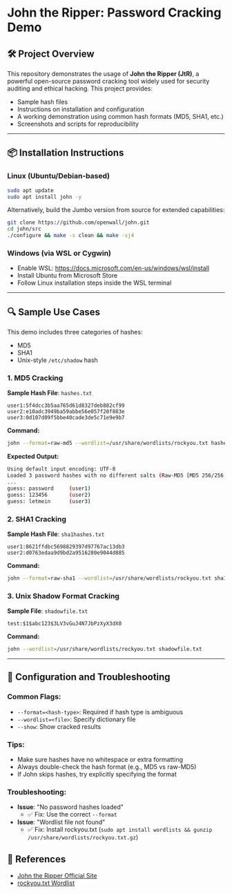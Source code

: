 # John the Ripper: Password Cracking Demo

## 🛠️ Project Overview
This repository demonstrates the usage of **John the Ripper (JtR)**, a powerful open-source password cracking tool widely used for security auditing and ethical hacking. This project provides:

- Sample hash files
- Instructions on installation and configuration
- A working demonstration using common hash formats (MD5, SHA1, etc.)
- Screenshots and scripts for reproducibility

---

## 📦 Installation Instructions

### Linux (Ubuntu/Debian-based)
```bash
sudo apt update
sudo apt install john -y
```

Alternatively, build the Jumbo version from source for extended capabilities:
```bash
git clone https://github.com/openwall/john.git
cd john/src
./configure && make -s clean && make -sj4
```

### Windows (via WSL or Cygwin)
- Enable WSL: https://docs.microsoft.com/en-us/windows/wsl/install
- Install Ubuntu from Microsoft Store
- Follow Linux installation steps inside the WSL terminal

---

## 🔍 Sample Use Cases

This demo includes three categories of hashes:
- MD5
- SHA1
- Unix-style `/etc/shadow` hash

### 1. MD5 Cracking

**Sample Hash File**: `hashes.txt`
```
user1:5f4dcc3b5aa765d61d8327deb882cf99
user2:e10adc3949ba59abbe56e057f20f883e
user3:0d107d09f5bbe40cade3de5c71e9e9b7
```

**Command:**
```bash
john --format=raw-md5 --wordlist=/usr/share/wordlists/rockyou.txt hashes.txt
```

**Expected Output:**
```bash
Using default input encoding: UTF-8
Loaded 3 password hashes with no different salts (Raw-MD5 [MD5 256/256 AVX2 8x3])
...
guess: password     (user1)
guess: 123456       (user2)
guess: letmein      (user3)
```

### 2. SHA1 Cracking

**Sample Hash File**: `sha1hashes.txt`
```
user1:8621ffdbc5698829397d97767ac13db3
user2:d0763edaa9d9bd2a9516280e9044d885
```

**Command:**
```bash
john --format=raw-sha1 --wordlist=/usr/share/wordlists/rockyou.txt sha1hashes.txt
```

### 3. Unix Shadow Format Cracking

**Sample File**: `shadowfile.txt`
```
test:$1$abc123$3LV3vGuJ4N7JbPzXyX3dX0
```

**Command:**
```bash
john --wordlist=/usr/share/wordlists/rockyou.txt shadowfile.txt
```

---

## 📄 Configuration and Troubleshooting

### Common Flags:
- `--format=<hash-type>`: Required if hash type is ambiguous
- `--wordlist=<file>`: Specify dictionary file
- `--show`: Show cracked results

### Tips:
- Make sure hashes have no whitespace or extra formatting
- Always double-check the hash format (e.g., MD5 vs raw-MD5)
- If John skips hashes, try explicitly specifying the format

### Troubleshooting:
- **Issue**: "No password hashes loaded"
  - ✅ Fix: Use the correct `--format`
- **Issue**: "Wordlist file not found"
  - ✅ Fix: Install rockyou.txt (`sudo apt install wordlists && gunzip /usr/share/wordlists/rockyou.txt.gz`)


## 🔗 References
- [John the Ripper Official Site](https://www.openwall.com/john/)
- [rockyou.txt Wordlist](https://github.com/brannondorsey/naive-hashcat/releases/download/data/rockyou.txt)

